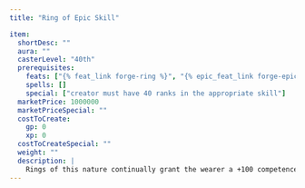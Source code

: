 ```yaml
---
title: "Ring of Epic Skill"

item:
  shortDesc: ""
  aura: ""
  casterLevel: "40th"
  prerequisites:
    feats: ["{% feat_link forge-ring %}", "{% epic_feat_link forge-epic-ring %}"]
    spells: []
    special: ["creator must have 40 ranks in the appropriate skill"]
  marketPrice: 1000000
  marketPriceSpecial: ""
  costToCreate:
    gp: 0
    xp: 0
  costToCreateSpecial: ""
  weight: ""
  description: |
    Rings of this nature continually grant the wearer a +100 competence bonus on checks relating to the skill the ring is tied to. For example, a _Ring of Epic Spellcraft_ would grant a +100 bonus to the {% skill_link spellcraft %} skill, allowing an epic spellcaster to develop and cast powerful epic spells.
---
```


